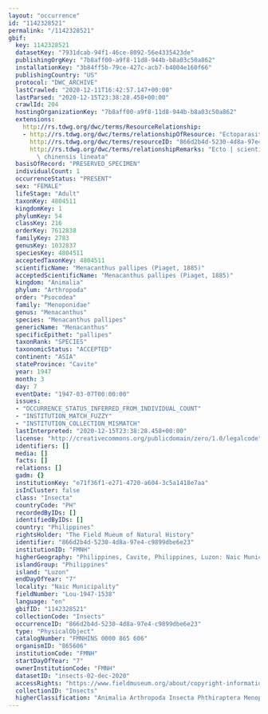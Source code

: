 ```yaml
---
layout: "occurrence"
id: "1142328521"
permalink: "/1142328521"
gbif:
  key: 1142328521
  datasetKey: "7931dcab-94f1-46ce-8092-56e4335423de"
  publishingOrgKey: "7b8aff00-a9f8-11d8-944b-b8a03c50a862"
  installationKey: "3b84ff5b-79ce-427c-acb7-b4004e160f66"
  publishingCountry: "US"
  protocol: "DWC_ARCHIVE"
  lastCrawled: "2020-12-11T16:42:57.147+00:00"
  lastParsed: "2020-12-15T23:38:28.458+00:00"
  crawlId: 204
  hostingOrganizationKey: "7b8aff00-a9f8-11d8-944b-b8a03c50a862"
  extensions:
    http://rs.tdwg.org/dwc/terms/ResourceRelationship:
    - http://rs.tdwg.org/dwc/terms/relationshipOfResource: "Ectoparasite Of"
      http://rs.tdwg.org/dwc/terms/resourceID: "866d2b4d-5230-4d8a-97e4-c9899dbe6e23"
      http://rs.tdwg.org/dwc/terms/relationshipRemarks: "Ecto | scientificName: Excalfactoria\
        \ chinensis lineata"
  basisOfRecord: "PRESERVED_SPECIMEN"
  individualCount: 1
  occurrenceStatus: "PRESENT"
  sex: "FEMALE"
  lifeStage: "Adult"
  taxonKey: 4804511
  kingdomKey: 1
  phylumKey: 54
  classKey: 216
  orderKey: 7612838
  familyKey: 2783
  genusKey: 1032837
  speciesKey: 4804511
  acceptedTaxonKey: 4804511
  scientificName: "Menacanthus pallipes (Piaget, 1885)"
  acceptedScientificName: "Menacanthus pallipes (Piaget, 1885)"
  kingdom: "Animalia"
  phylum: "Arthropoda"
  order: "Psocodea"
  family: "Menoponidae"
  genus: "Menacanthus"
  species: "Menacanthus pallipes"
  genericName: "Menacanthus"
  specificEpithet: "pallipes"
  taxonRank: "SPECIES"
  taxonomicStatus: "ACCEPTED"
  continent: "ASIA"
  stateProvince: "Cavite"
  year: 1947
  month: 3
  day: 7
  eventDate: "1947-03-07T00:00:00"
  issues:
  - "OCCURRENCE_STATUS_INFERRED_FROM_INDIVIDUAL_COUNT"
  - "INSTITUTION_MATCH_FUZZY"
  - "INSTITUTION_COLLECTION_MISMATCH"
  lastInterpreted: "2020-12-15T23:38:28.458+00:00"
  license: "http://creativecommons.org/publicdomain/zero/1.0/legalcode"
  identifiers: []
  media: []
  facts: []
  relations: []
  gadm: {}
  institutionKey: "e71f36f1-e271-4720-a604-3c5a1418e7aa"
  isInCluster: false
  class: "Insecta"
  countryCode: "PH"
  recordedByIDs: []
  identifiedByIDs: []
  country: "Philippines"
  rightsHolder: "The Field Mueum of Natural History"
  identifier: "866d2b4d-5230-4d8a-97e4-c9899dbe6e23"
  institutionID: "FMNH"
  higherGeography: "Philippines, Cavite, Philippines, Luzon: Naic Municipality"
  islandGroup: "Philippines"
  island: "Luzon"
  endDayOfYear: "7"
  locality: "Naic Municipality"
  fieldNumber: "Lou-1947-1538"
  language: "en"
  gbifID: "1142328521"
  collectionCode: "Insects"
  occurrenceID: "866d2b4d-5230-4d8a-97e4-c9899dbe6e23"
  type: "PhysicalObject"
  catalogNumber: "FMNHINS 0000 865 606"
  organismID: "865606"
  institutionCode: "FMNH"
  startDayOfYear: "7"
  ownerInstitutionCode: "FMNH"
  datasetID: "insects-02-dec-2020"
  accessRights: "https://www.fieldmuseum.org/about/copyright-information"
  collectionID: "Insects"
  higherClassification: "Animalia Arthropoda Insecta Phthiraptera Menoponidae"
---
```

